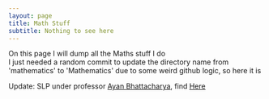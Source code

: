 ```yaml
---
layout: page
title: Math Stuff
subtitle: Nothing to see here 
---
```

On this page I will dump all the Maths stuff I do  
I just needed a random commit to update the directory name from 'mathematics' to 'Mathematics' due to some weird github logic, so here it is

Update: SLP under professor [Ayan Bhattacharya](https://sites.google.com/site/bhattacharya90ayan/), find [Here](https://adityak.1729.io/Mathematics/slp/main.pdf)